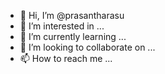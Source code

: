 - 👋 Hi, I’m @prasantharasu
- 👀 I’m interested in ...
- 🌱 I’m currently learning ...
- 💞️ I’m looking to collaborate on ...
- 📫 How to reach me ...

<!---
prasantharasu/prasantharasu is a ✨ special ✨ repository because its `README.md` (this file) appears on your GitHub profile.
You can click the Preview link to take a look at your changes.
--->
